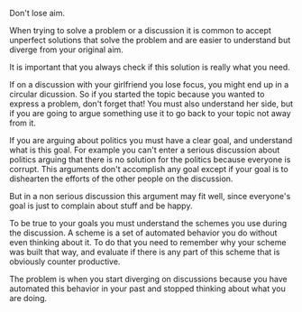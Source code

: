 
Don't lose aim.

When trying to solve a problem or a discussion it is common
to accept unperfect solutions that solve the problem and are
easier to understand but diverge from your original aim.

It is important that you always check if this solution
is really what you need.

If on a discussion with your girlfriend you lose focus, you might end up
in a circular dicussion. So if you started the topic because you wanted
to express a problem, don't forget that! You must also understand her side,
but if you are going to argue something use it to go back to your topic not
away from it.

If you are arguing about politics you must have a clear goal, and understand
what is this goal. For example you can't enter a serious discussion about politics
arguing that there is no solution for the politics because everyone is corrupt.
This arguments don't accomplish any goal except if your goal is to dishearten
the efforts of the other people on the discussion.

But in a non serious discussion this argument may fit well, since everyone's goal
is just to complain about stuff and be happy.

To be true to your goals you must understand the schemes you use during the discussion.
A scheme is a set of automated behavior you do without even thinking about it.
To do that you need to remember why your scheme was built that way, and evaluate if
there is any part of this scheme that is obviously counter productive.

The problem is when you start diverging on discussions because you have
automated this behavior in your past and stopped thinking about what you are doing.
